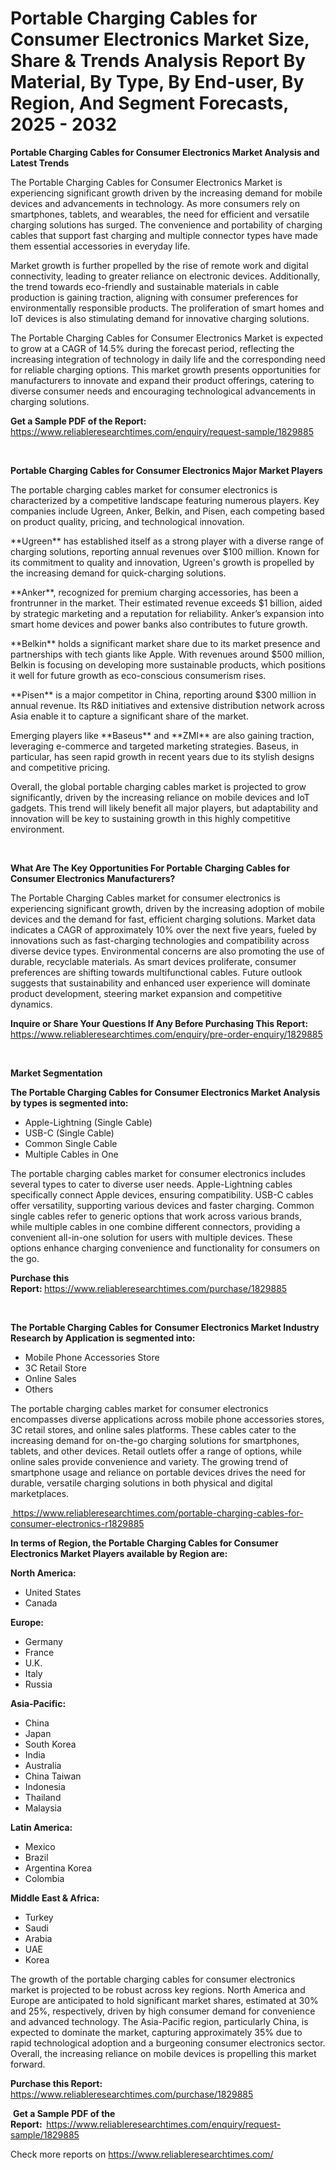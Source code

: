 <p><h1>Portable Charging Cables for Consumer Electronics Market Size, Share & Trends Analysis Report By Material, By Type, By End-user, By Region, And Segment Forecasts, 2025 - 2032</h1></p><p><strong>Portable Charging Cables for Consumer Electronics Market Analysis and Latest Trends</strong></p>
<p><p>The Portable Charging Cables for Consumer Electronics Market is experiencing significant growth driven by the increasing demand for mobile devices and advancements in technology. As more consumers rely on smartphones, tablets, and wearables, the need for efficient and versatile charging solutions has surged. The convenience and portability of charging cables that support fast charging and multiple connector types have made them essential accessories in everyday life.</p><p>Market growth is further propelled by the rise of remote work and digital connectivity, leading to greater reliance on electronic devices. Additionally, the trend towards eco-friendly and sustainable materials in cable production is gaining traction, aligning with consumer preferences for environmentally responsible products. The proliferation of smart homes and IoT devices is also stimulating demand for innovative charging solutions.</p><p>The Portable Charging Cables for Consumer Electronics Market is expected to grow at a CAGR of 14.5% during the forecast period, reflecting the increasing integration of technology in daily life and the corresponding need for reliable charging options. This market growth presents opportunities for manufacturers to innovate and expand their product offerings, catering to diverse consumer needs and encouraging technological advancements in charging solutions.</p></p>
<p><strong>Get a Sample PDF of the Report:&nbsp;</strong> <a href="https://www.reliableresearchtimes.com/enquiry/request-sample/1829885?utm_campaign=2204&utm_medium=2&utm_source=Github&utm_content=ia&utm_term=05042025&utm_id=portable-charging-cables-for-consumer-electronics">https://www.reliableresearchtimes.com/enquiry/request-sample/1829885</a></p>
<p>&nbsp;</p>
<p><strong>Portable Charging Cables for Consumer Electronics Major Market Players</strong></p>
<p><p>The portable charging cables market for consumer electronics is characterized by a competitive landscape featuring numerous players. Key companies include Ugreen, Anker, Belkin, and Pisen, each competing based on product quality, pricing, and technological innovation.</p><p>**Ugreen** has established itself as a strong player with a diverse range of charging solutions, reporting annual revenues over $100 million. Known for its commitment to quality and innovation, Ugreen's growth is propelled by the increasing demand for quick-charging solutions.</p><p>**Anker**, recognized for premium charging accessories, has been a frontrunner in the market. Their estimated revenue exceeds $1 billion, aided by strategic marketing and a reputation for reliability. Anker’s expansion into smart home devices and power banks also contributes to future growth.</p><p>**Belkin** holds a significant market share due to its market presence and partnerships with tech giants like Apple. With revenues around $500 million, Belkin is focusing on developing more sustainable products, which positions it well for future growth as eco-conscious consumerism rises.</p><p>**Pisen** is a major competitor in China, reporting around $300 million in annual revenue. Its R&D initiatives and extensive distribution network across Asia enable it to capture a significant share of the market.</p><p>Emerging players like **Baseus** and **ZMI** are also gaining traction, leveraging e-commerce and targeted marketing strategies. Baseus, in particular, has seen rapid growth in recent years due to its stylish designs and competitive pricing.</p><p>Overall, the global portable charging cables market is projected to grow significantly, driven by the increasing reliance on mobile devices and IoT gadgets. This trend will likely benefit all major players, but adaptability and innovation will be key to sustaining growth in this highly competitive environment.</p></p>
<p>&nbsp;</p>
<p><strong>What Are The Key Opportunities For Portable Charging Cables for Consumer Electronics Manufacturers?</strong></p>
<p><p>The Portable Charging Cables market for consumer electronics is experiencing significant growth, driven by the increasing adoption of mobile devices and the demand for fast, efficient charging solutions. Market data indicates a CAGR of approximately 10% over the next five years, fueled by innovations such as fast-charging technologies and compatibility across diverse device types. Environmental concerns are also promoting the use of durable, recyclable materials. As smart devices proliferate, consumer preferences are shifting towards multifunctional cables. Future outlook suggests that sustainability and enhanced user experience will dominate product development, steering market expansion and competitive dynamics.</p></p>
<p><strong>Inquire or Share Your Questions If Any Before Purchasing This Report:</strong> <a href="https://www.reliableresearchtimes.com/enquiry/pre-order-enquiry/1829885?utm_campaign=2204&utm_medium=2&utm_source=Github&utm_content=ia&utm_term=05042025&utm_id=portable-charging-cables-for-consumer-electronics">https://www.reliableresearchtimes.com/enquiry/pre-order-enquiry/1829885</a></p>
<p>&nbsp;</p>
<p><strong>Market Segmentation</strong></p>
<p><strong>The Portable Charging Cables for Consumer Electronics Market Analysis by types is segmented into:</strong></p>
<p><ul><li>Apple-Lightning (Single Cable)</li><li>USB-C (Single Cable)</li><li>Common Single Cable</li><li>Multiple Cables in One</li></ul></p>
<p><p>The portable charging cables market for consumer electronics includes several types to cater to diverse user needs. Apple-Lightning cables specifically connect Apple devices, ensuring compatibility. USB-C cables offer versatility, supporting various devices and faster charging. Common single cables refer to generic options that work across various brands, while multiple cables in one combine different connectors, providing a convenient all-in-one solution for users with multiple devices. These options enhance charging convenience and functionality for consumers on the go.</p></p>
<p><strong>Purchase this Report:&nbsp;</strong><a href="https://www.reliableresearchtimes.com/purchase/1829885?utm_campaign=2204&utm_medium=2&utm_source=Github&utm_content=ia&utm_term=05042025&utm_id=portable-charging-cables-for-consumer-electronics">https://www.reliableresearchtimes.com/purchase/1829885</a></p>
<p>&nbsp;</p>
<p><strong>The Portable Charging Cables for Consumer Electronics Market Industry Research by Application is segmented into:</strong></p>
<p><ul><li>Mobile Phone Accessories Store</li><li>3C Retail Store</li><li>Online Sales</li><li>Others</li></ul></p>
<p><p>The portable charging cables market for consumer electronics encompasses diverse applications across mobile phone accessories stores, 3C retail stores, and online sales platforms. These cables cater to the increasing demand for on-the-go charging solutions for smartphones, tablets, and other devices. Retail outlets offer a range of options, while online sales provide convenience and variety. The growing trend of smartphone usage and reliance on portable devices drives the need for durable, versatile charging solutions in both physical and digital marketplaces.</p></p>
<p><a href="https://www.reliableresearchtimes.com/portable-charging-cables-for-consumer-electronics-r1829885?utm_campaign=2204&utm_medium=2&utm_source=Github&utm_content=ia&utm_term=05042025&utm_id=portable-charging-cables-for-consumer-electronics">&nbsp;https://www.reliableresearchtimes.com/portable-charging-cables-for-consumer-electronics-r1829885</a></p>
<p><strong>In terms of Region, the Portable Charging Cables for Consumer Electronics Market Players available by Region are:</strong></p>
<p>
    <p> <strong> North America: </strong>
        <ul>
            <li>United States</li>
            <li>Canada</li>
        </ul>
        </p> 
    <p> <strong> Europe: </strong>
        <ul>
            <li>Germany</li>
            <li>France</li>
            <li>U.K.</li>
            <li>Italy</li>
            <li>Russia</li>
        </ul>
        </p> 
    <p> <strong> Asia-Pacific: </strong>
        <ul>
            <li>China</li>
            <li>Japan</li>
            <li>South Korea</li>
            <li>India</li>
            <li>Australia</li>
            <li>China Taiwan</li>
            <li>Indonesia</li>
            <li>Thailand</li>
            <li>Malaysia</li>
        </ul>
        </p> 
    <p> <strong> Latin America: </strong>
        <ul>
            <li>Mexico</li>
            <li>Brazil</li>
            <li>Argentina Korea</li>
            <li>Colombia</li>
        </ul>
        </p> 
    <p> <strong> Middle East & Africa: </strong>
        <ul>
            <li>Turkey</li>
            <li>Saudi</li>
            <li>Arabia</li>
            <li>UAE</li>
            <li>Korea</li>
        </ul>
    </p>
    </p>
<p><p>The growth of the portable charging cables for consumer electronics market is projected to be robust across key regions. North America and Europe are anticipated to hold significant market shares, estimated at 30% and 25%, respectively, driven by high consumer demand for convenience and advanced technology. The Asia-Pacific region, particularly China, is expected to dominate the market, capturing approximately 35% due to rapid technological adoption and a burgeoning consumer electronics sector. Overall, the increasing reliance on mobile devices is propelling this market forward.</p></p>
<p><strong>Purchase this Report: </strong><a href="https://www.reliableresearchtimes.com/purchase/1829885?utm_campaign=2204&utm_medium=2&utm_source=Github&utm_content=ia&utm_term=05042025&utm_id=portable-charging-cables-for-consumer-electronics">https://www.reliableresearchtimes.com/purchase/1829885</a></p>
<p>&nbsp;<strong>Get a Sample PDF of the Report:&nbsp;&nbsp;</strong><a href="https://www.reliableresearchtimes.com/enquiry/request-sample/1829885?utm_campaign=2204&utm_medium=2&utm_source=Github&utm_content=ia&utm_term=05042025&utm_id=portable-charging-cables-for-consumer-electronics">https://www.reliableresearchtimes.com/enquiry/request-sample/1829885</a></p>
<p><strong></strong></p>
<p>Check more reports on <a href="https://www.reliableresearchtimes.com/?utm_campaign=2204&utm_medium=2&utm_source=Github&utm_content=ia&utm_term=05042025&utm_id=portable-charging-cables-for-consumer-electronics">https://www.reliableresearchtimes.com/</a></p>